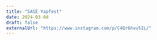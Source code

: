 ```yaml
---
title: "SASE Yapfest"
date: 2024-03-08
draft: false
externalUrl: "https://www.instagram.com/p/C4Qr6hxu5IL/"
---
```

